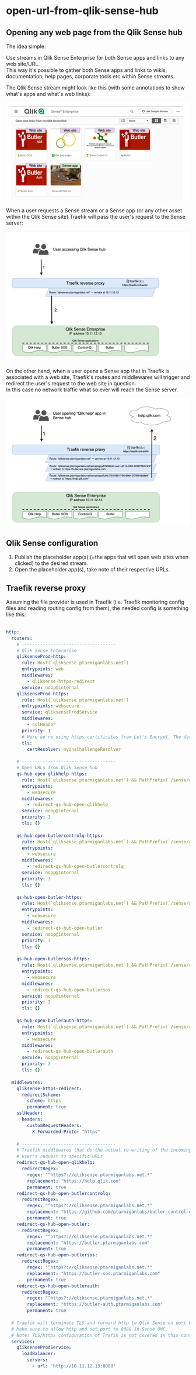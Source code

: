 # open-url-from-qlik-sense-hub

## Opening any web page from the Qlik Sense hub

The idea simple:

Use streams in Qlik Sense Enterprise for both Sense apps and links to any web site/URL.  
This way it's possible to gather both Sense apps and links to wikis, documentation, help pages, corporate tools etc within Sense streams.

The Qlik Sense stream might look like this (with some annotations to show what's apps and what's web links):

![Qlik Sense hub with apps and web links](./qlik-sense-hub-with-web-links.png "Qlik Sense hub with apps and web links")

When a user requests a Sense stream or a Sense app (or any other asset within the Qlik Sense site) Traefik will pass the user's request to the Sense server:

![User opening a regular Sense app](./user-opening-sense-app.png "User opening a regular Sense app")

On the other hand, when a user opens a Sense app that in Traefik is associated with a web site, Traefik's routes and middlewares will trigger and redirect the user's request to the web site in question.  
In this case no network traffic what so ever will reach the Sense server.

![User opening a Sense app associated with a web site](./user-opening-web-site.png "User opening a Sense app associated with a web site")

## Qlik Sense configuration

1. Publish the placeholder app(s) (=the apps that will open web sites when clicked) to the desired stream.
2. Open the placeholder app(s), take note of their respective URLs.

## Traefik reverse proxy

Assuming the file provider is used in Traefik (i.e. Traefik monitoring config files and reading routing config from them), the needed config is something like this:

```yaml
---
http:
  routers:
    # ------------------------------------
    # Qlik Sense Enterprise
    qliksenseProd-http:
      rule: Host(`qliksense.ptarmiganlabs.net`)
      entrypoints: web
      middlewares:
        - qliksense-https-redirect
      service: noop@internal
    qliksenseProd-https:
      rule: Host(`qliksense.ptarmiganlabs.net`)
      entrypoints: websecure
      service: qliksenseProdService
      middlewares:
        - sslHeader
      priority: 1
      # Here we're using https certificates from Let's Encrypt. The details for this are elsewhere in Traefik's config files.
      tls:
        certResolver: myDnsChallengeResolver

    # ------------------------------------
    # Open URLs from Qlik Sense hub
    qs-hub-open-qlikhelp-https:
      rule: Host(`qliksense.ptarmiganlabs.net`) && PathPrefix(`/sense/app/fc90c7f0-f498-4780-8864-2f78f449d9e9`)
      entrypoints:
        - websecure
      middlewares:
        - redirect-qs-hub-open-qlikhelp
      service: noop@internal
      priority: 3
      tls: {}

    qs-hub-open-butlercontrolq-https:
      rule: Host(`qliksense.ptarmiganlabs.net`) && PathPrefix(`/sense/app/7b797bd9-8354-4d00-a4d1-2d50c74c92b3`)
      entrypoints:
        - websecure
      middlewares:
        - redirect-qs-hub-open-butlercontrolq
      service: noop@internal
      priority: 3
      tls: {}

    qs-hub-open-butler-https:
      rule: Host(`qliksense.ptarmiganlabs.net`) && PathPrefix(`/sense/app/b34a8081-ca65-4005-8a93-5daf2d6b7364`)
      entrypoints:
        - websecure
      middlewares:
        - redirect-qs-hub-open-butler
      service: noop@internal
      priority: 3
      tls: {}

    qs-hub-open-butlersos-https:
      rule: Host(`qliksense.ptarmiganlabs.net`) && PathPrefix(`/sense/app/874369dd-cee1-431b-b9fd-22087382c3c9`)
      entrypoints:
        - websecure
      middlewares:
        - redirect-qs-hub-open-butlersos
      service: noop@internal
      priority: 3
      tls: {}

    qs-hub-open-butlerauth-https:
      rule: Host(`qliksense.ptarmiganlabs.net`) && PathPrefix(`/sense/app/9e15c449-6269-4a0b-a51a-afbda794bce2`)
      entrypoints:
        - websecure
      middlewares:
        - redirect-qs-hub-open-butlerauth
      service: noop@internal
      priority: 3
      tls: {}

  middlewares:
    qliksense-https-redirect:
      redirectScheme:
        scheme: https
        permanent: true
    sslHeader:
      headers:
        customRequestHeaders:
          X-Forwarded-Proto: "https"

    # ------------------------------------
    # Traefik middlewares that do the actual re-writing of the incoming URL, effectively redirecting the
    # user's request to specific URLs
    redirect-qs-hub-open-qlikhelp:
      redirectRegex:
        regex: "^https?://qliksense.ptarmiganlabs.net.*"
        replacement: "https://help.qlik.com"
        permanent: true
    redirect-qs-hub-open-butlercontrolq:
      redirectRegex:
        regex: "^https?://qliksense.ptarmiganlabs.net.*"
        replacement: "https://github.com/ptarmiganlabs/butler-control-q-public"
        permanent: true
    redirect-qs-hub-open-butler:
      redirectRegex:
        regex: "^https?://qliksense.ptarmiganlabs.net.*"
        replacement: "https://butler.ptarmiganlabs.com"
        permanent: true
    redirect-qs-hub-open-butlersos:
      redirectRegex:
        regex: "^https?://qliksense.ptarmiganlabs.net.*"
        replacement: "https://butler-sos.ptarmiganlabs.com"
        permanent: true
    redirect-qs-hub-open-butlerauth:
      redirectRegex:
        regex: "^https?://qliksense.ptarmiganlabs.net.*"
        replacement: "https://butler-auth.ptarmiganlabs.com"
        permanent: true

  # Traefik will terminate TLS and forward http to Qlik Sense on port 8088 in this case.
  # Make sure to allow http and set port to 8088 in Sense QMC. 
  # Note: TLS/https configuration of Trafik is not covered in this config file.
  services:
    qliksenseProdService:
      loadBalancer:
        servers:
          - url: 'http://10.11.12.13:8088'
```
